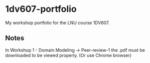 # 1dv607-portfolio
My workshop portfolio for the LNU course 1DV607.

## Notes
In Workshop 1 - Domain Modeling -> Peer-review-1 the .pdf must be downloaded to be viewed properly. (Or use Chrome browser)
